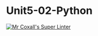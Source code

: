 # Unit5-02-Python
[![Mr Coxall's Super Linter](https://github.comICS3UC-Programming-ChanellaK/Unit5-02-Python/workflows/Mr%20Coxall's%20Super%20Linter/badge.svg)](https://github.com/ICS3UC-Programming-ChanellaK/Unit5-02-Python/actions/)
